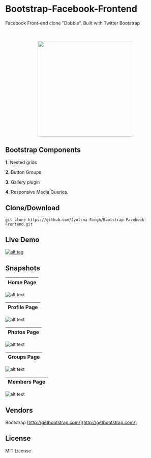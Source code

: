 # Bootstrap-Facebook-Frontend
Facebook Front-end clone "Dobble". Built with Twitter Bootstrap

<p align="center">
  <br><br>
  <img src="https://github.com/Jyotsna-Singh/Jyotsna-Singh/blob/master/assets/img/bs.jpg" width="300" height="auto" />
</p>

## Bootstrap Components
**1.** Nested grids

**2.** Button Groups

**3.** Gallery plugin

**4.** Responsive Media Queries.


## Clone/Download

`git clone https://github.com/Jyotsna-Singh/Bootstrap-Facebook-Frontend.git`


## Live Demo
[![alt tag](https://github.com/Jyotsna-Singh/SearchVidz-YoutubeAPI/blob/master/img/green-button.PNG)](https://jyotsnasingh.com/projects/Bootstrap/Dobble)

## Snapshots

**Home Page** |  
--- |
![alt text](https://github.com/Jyotsna-Singh/Bootstrap-Facebook-Frontend/blob/master/img/Dobble.png "Home")   

**Profile Page** |  
--- |
![alt text](https://github.com/Jyotsna-Singh/Bootstrap-Facebook-Frontend/blob/master/img/Dobble-profile.png "Profile") 

**Photos Page** |  
--- |
![alt text](https://github.com/Jyotsna-Singh/Bootstrap-Facebook-Frontend/blob/master/img/Dobble-photos.png "Photos") 

**Groups Page** |  
--- |
![alt text](https://github.com/Jyotsna-Singh/Bootstrap-Facebook-Frontend/blob/master/img/Dobble-groups.png "Groups") 

**Members Page** |  
--- |
![alt text](https://github.com/Jyotsna-Singh/Bootstrap-Facebook-Frontend/blob/master/img/Dobble-members.png "Members") 


## Vendors

Bootstrap [http://getbootstrap.com/](http://getbootstrap.com/)

## License
MIT License



